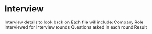 # Interview
Interview details to look back on
Each file will include:
  Company
  Role interviewed for
  Interview rounds
  Questions asked in each round
  Result
